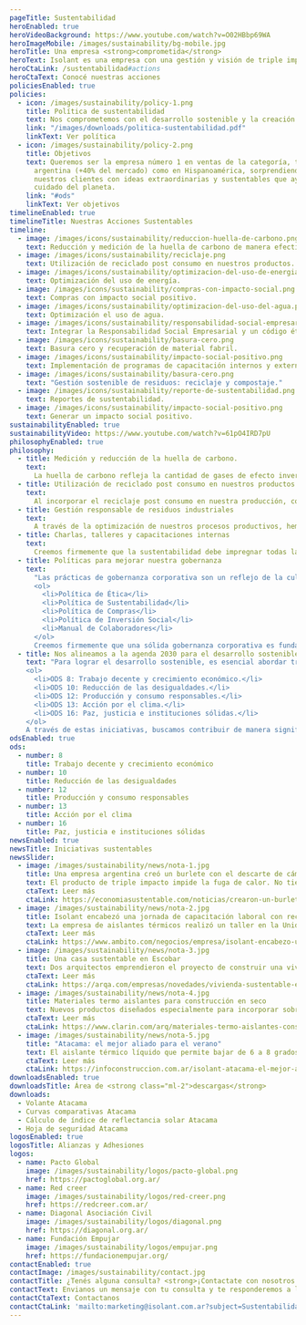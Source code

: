 ```yaml
---
pageTitle: Sustentabilidad
heroEnabled: true
heroVideoBackground: https://www.youtube.com/watch?v=O02HBbp69WA
heroImageMobile: /images/sustainability/bg-mobile.jpg
heroTitle: Una empresa <strong>comprometida</strong>
heroText: Isolant es una empresa con una gestión y visión de triple impacto.
heroCtaLink: /sustentabilidad#actions
heroCtaText: Conocé nuestras acciones
policiesEnabled: true
policies:
  - icon: /images/sustainability/policy-1.png
    title: Política de sustentabilidad
    text: Nos comprometemos con el desarrollo sostenible y la creación de valor económico, social y ambiental para nuestros colaboradores, comunidad, clientes, proveedores y el ambiente, como parte fundamental de nuestra filosofía.
    link: "/images/downloads/politica-sustentabilidad.pdf"
    linkText: Ver política
  - icon: /images/sustainability/policy-2.png
    title: Objetivos
    text: Queremos ser la empresa número 1 en ventas de la categoría, tanto en
      argentina (+40% del mercado) como en Hispanoamérica, sorprendiendo a
      nuestros clientes con ideas extraordinarias y sustentables que ayuden al
      cuidado del planeta.
    link: "#ods"
    linkText: Ver objetivos
timelineEnabled: true
timelineTitle: Nuestras Acciones Sustentables
timeline:
  - image: /images/icons/sustainability/reduccion-huella-de-carbono.png
    text: Reducción y medición de la huella de carbono de manera efectiva.
  - image: /images/icons/sustainability/reciclaje.png
    text: Utilización de reciclado post consumo en nuestros productos.
  - image: /images/icons/sustainability/optimizacion-del-uso-de-energia.png
    text: Optimización del uso de energía.
  - image: /images/icons/sustainability/compras-con-impacto-social.png
    text: Compras con impacto social positivo.
  - image: /images/icons/sustainability/optimizacion-del-uso-del-agua.png
    text: Optimización el uso de agua.
  - image: /images/icons/sustainability/responsabilidad-social-empresarial.png
    text: Integrar la Responsabilidad Social Empresarial y un código ético en nuestras prácticas.
  - image: /images/icons/sustainability/basura-cero.png
    text: Basura cero y recuperación de material fabril.
  - image: /images/icons/sustainability/impacto-social-positivo.png
    text: Implementación de programas de capacitación internos y externos.
  - image: /images/icons/sustainability/basura-cero.png
    text: "Gestión sostenible de residuos: reciclaje y compostaje."
  - image: /images/icons/sustainability/reporte-de-sustentabilidad.png
    text: Reportes de sustentabilidad.
  - image: /images/icons/sustainability/impacto-social-positivo.png
    text: Generar un impacto social positivo.
sustainabilityEnabled: true
sustainabilityVideo: https://www.youtube.com/watch?v=61pO4IRD7pU
philosophyEnabled: true
philosophy:
  - title: Medición y reducción de la huella de carbono.
    text:
      La huella de carbono refleja la cantidad de gases de efecto invernadero (GEI) liberados debido a las actividades económicas y cotidianas del ser humano, especialmente la utilización de combustibles fósiles como fuente de energía. Este aumento de GEI en la atmósfera provoca el efecto invernadero y un aumento de la temperatura terrestre, lo que desencadena consecuencias graves y complejas en el clima, las corrientes marinas y el nivel del mar, cuyas implicaciones finales aún no están completamente claras. <br /><br /> Es esencial detener este proceso para preservar nuestro planeta y la vida que alberga. Medir la huella de carbono nos ayuda a tomar conciencia de nuestras contribuciones y a tomar medidas para reducirla. En Isolant, hemos estado midiendo nuestra huella de carbono durante los últimos 4 años y hemos logrado reducir nuestras emisiones de Alcance 1 y 2 en un 11% en términos absolutos. Si consideramos el aumento de la productividad de la planta, la reducción en la intensidad de emisiones fue del 28%, abarcando los Alcances 1, 2 y las principales categorías del Alcance 3. <br /><br />Nuestro desafío actual es mejorar la precisión de nuestras mediciones en los Alcances 1, 2 y 3 para tomar medidas concretas destinadas a reducir nuestras emisiones en cada sector de nuestra empresa. Estamos comprometidos en hacer nuestra parte para combatir el cambio climático y proteger nuestro entorno.
  - title: Utilización de reciclado post consumo en nuestros productos
    text: 
      Al incorporar el reciclaje post consumo en nuestra producción, contribuimos activamente a la economía circular. Este enfoque fomenta la eficiencia en el uso de recursos, reduciendo la necesidad de utilizar materia prima virgen y disminuyendo el consumo de energía. Además, le otorgamos un nuevo propósito a los residuos al convertirlos en materiales reciclados, prolongando así su ciclo de vida útil. <br /><br />Esta iniciativa no solo beneficia a nuestro entorno al prevenir la contaminación de los ecosistemas, especialmente en el caso de los residuos plásticos de larga duración y difícil degradación, sino que también contribuye al ahorro de energía. Este ahorro se traduce en una reducción significativa de las emisiones de gases de efecto invernadero, lo que conlleva una disminución de nuestra huella de carbono y un impacto positivo en la lucha contra el cambio climático.
  - title: Gestión responsable de residuos industriales
    text: 
      A través de la optimización de nuestros procesos productivos, hemos logrado una reducción significativa en la generación de residuos, reconociendo la importancia de prevenir su generación desde su origen. Además, hemos adquirido una máquina que nos permite reciclar y reintegrar al ciclo productivo el 62% del material que anteriormente se consideraba residuo. <br /><br />Adicionalmente, hemos establecido alianzas estratégicas con otras empresas que utilizan nuestros residuos en sus propios procesos, contribuyendo así a la economía circular. Esto ha resultado en que el 33% de nuestros residuos se recicle fuera de nuestra empresa. <br /><br />Estamos dedicando esfuerzos considerables a la capacitación interna para fortalecer la idea de que, al clasificar y encontrar usos para los residuos, dejamos de considerarlos como residuos y los convertimos en insumos valiosos. Asimismo, estamos trabajando en la concienciación sobre las consecuencias ambientales del mal manejo de los residuos. <br /><br />Nuestra meta en producción es alcanzar el objetivo de "basura cero", y nos encontramos en un avance significativo para lograrlo. ¡Estamos cerca de alcanzar este importante hito!
  - title: Charlas, talleres y capacitaciones internas
    text: 
      Creemos firmemente que la sustentabilidad debe impregnar todas las áreas y todas las personas en nuestra organización, reconociendo que nuestros colaboradores y sus familias pueden desempeñar un papel crucial como agentes de cambio en la sociedad. Es por esto que nos esforzamos en informar, sensibilizar y fomentar este propósito de proteger y mejorar nuestro planeta, al mismo tiempo que contribuimos a una sociedad más justa y equitativa. <br /><br /> Hemos proporcionado capacitaciones en temas como la Huella de Carbono, Economía Circular, los Principios del Pacto Global de la ONU y los 17 Objetivos de Desarrollo Sostenible, así como talleres prácticos sobre huertas y compostaje, y sesiones sobre emprendimiento. Estas actividades se han ofrecido tanto a nuestros colaboradores como a sus familias. <br /><br />Además, para continuar avanzando en este camino, hemos aprovechado la plataforma del Pacto Global y los cursos disponibles para todos nuestros colaboradores como recursos adicionales en nuestra búsqueda de un compromiso sostenible y consciente.
  - title: Políticas para mejorar nuestra gobernanza
    text: 
      "Las prácticas de gobernanza corporativa son un reflejo de la cultura que guía la toma de decisiones en una empresa. <br /><br />Hemos desarrollado políticas que establecen los valores, normas y procedimientos para promover una gobernanza clara, transparente y responsable, al mismo tiempo que previene situaciones de corrupción y sobornos. Estas políticas incluyen: 
      <ol>
        <li>Política de Ética</li>
        <li>Política de Sustentabilidad</li>
        <li>Política de Compras</li>
        <li>Política de Inversión Social</li>
        <li>Manual de Colaboradores</li>
      </ol>
      Creemos firmemente que una sólida gobernanza corporativa es fundamental para el desarrollo sostenible de nuestra empresa y para garantizar que nuestras acciones estén alineadas con nuestros valores y principios."
  - title: Nos alineamos a la agenda 2030 para el desarrollo sostenible de la ONU
    text: "Para lograr el desarrollo sostenible, es esencial abordar tres elementos fundamentales: el crecimiento económico, la inclusión social y la preservación del medio ambiente. Estos elementos están estrechamente interconectados y son cruciales para el bienestar de las personas y la sociedad en su conjunto.<br /><br /> En 2015, todos los Estados miembros de las Naciones Unidas adoptaron 17 Objetivos de Desarrollo Sostenible (ODS) como parte de la Agenda 2030 para el Desarrollo Sostenible. Isolant, en su compromiso con esta agenda, ha seleccionado 5 de estos ODS como foco principal de sus acciones y esfuerzos en busca del desarrollo sostenible. Estamos desarrollando planes de acción específicos para cada uno de estos ODS y estableciendo indicadores clave de desempeño (KPIs) para evaluar nuestro progreso en los siguientes objetivos:
    <ol>
      <li>ODS 8: Trabajo decente y crecimiento económico.</li>
      <li>ODS 10: Reducción de las desigualdades.</li>
      <li>ODS 12: Producción y consumo responsables.</li>
      <li>ODS 13: Acción por el clima.</li>
      <li>ODS 16: Paz, justicia e instituciones sólidas.</li>
    </ol>
    A través de estas iniciativas, buscamos contribuir de manera significativa al logro de estos objetivos y avanzar hacia un futuro más sostenible."
odsEnabled: true
ods:
  - number: 8
    title: Trabajo decente y crecimiento económico
  - number: 10
    title: Reducción de las desigualdades
  - number: 12
    title: Producción y consumo responsables
  - number: 13
    title: Acción por el clima
  - number: 16
    title: Paz, justicia e instituciones sólidas
newsEnabled: true
newsTitle: Iniciativas sustentables
newsSlider:
  - image: /images/sustainability/news/nota-1.jpg
    title: Una empresa argentina creó un burlete con el descarte de cámaras de bicicleta, ¿cómo lo hizo?
    text: El producto de triple impacto impide la fuga de calor. No tiene bolsa plástica está hecho con materiales reciclables
    ctaText: Leer más
    ctaLink: https://economiasustentable.com/noticias/crearon-un-burlete-con-el-descarte-de-camaras-de-bicicleta-y-asi-funciona
  - image: /images/sustainability/news/nota-2.jpg
    title: Isolant encabezó una jornada de capacitación laboral con reclusos del penal de Olmos
    text: La empresa de aislantes térmicos realizó un taller en la Unidad 26 para brindarle herramientas a los internos de cara al futuro. Luego del taller, los aislantes fueron colocados en la sección talleres de la unidad penitenciaria.
    ctaText: Leer más
    ctaLink: https://www.ambito.com/negocios/empresa/isolant-encabezo-una-jornada-capacitacion-laboral-reclusos-del-penal-olmos-n5637141
  - image: /images/sustainability/news/nota-3.jpg
    title: Una casa sustentable en Escobar
    text: Dos arquitectos emprendieron el proyecto de construir una vivienda sustentable y eligieron productos de ISOLANT S.A para llevar adelante la obra.
    ctaText: Leer más
    ctaLink: https://arqa.com/empresas/novedades/vivienda-sustentable-en-escobar.html
  - image: /images/sustainability/news/nota-4.jpg
    title: Materiales termo aislantes para construcción en seco
    text: Nuevos productos diseñados especialmente para incorporar sobre placas de yeso, en interiores y exteriores.
    ctaText: Leer más
    ctaLink: https://www.clarin.com/arq/materiales-termo-aislantes-construccion-seco_0_dGdawMh72.html
  - image: /images/sustainability/news/nota-5.jpg
    title: "Atacama: el mejor aliado para el verano"
    text: El aislante térmico líquido que permite bajar de 6 a 8 grados la temperatura de techos y muros.
    ctaText: Leer más
    ctaLink: https://infoconstruccion.com.ar/isolant-atacama-el-mejor-aliado-para-el-verano/
downloadsEnabled: true
downloadsTitle: Área de <strong class="ml-2">descargas</strong>
downloads:
  - Volante Atacama
  - Curvas comparativas Atacama
  - Cálculo de índice de reflectancia solar Atacama
  - Hoja de seguridad Atacama
logosEnabled: true
logosTitle: Alianzas y Adhesiones
logos:
  - name: Pacto Global
    image: /images/sustainability/logos/pacto-global.png
    href: https://pactoglobal.org.ar/
  - name: Red creer
    image: /images/sustainability/logos/red-creer.png
    href: https://redcreer.com.ar/
  - name: Diagonal Asociación Civil
    image: /images/sustainability/logos/diagonal.png
    href: https://diagonal.org.ar/
  - name: Fundación Empujar
    image: /images/sustainability/logos/empujar.png
    href: https://fundacionempujar.org/
contactEnabled: true
contactImage: /images/sustainability/contact.jpg
contactTitle: ¿Tenés alguna consulta? <strong>¡Contactate con nosotros!</strong>
contactText: Envianos un mensaje con tu consulta y te responderemos a la brevedad.
contactCtaText: Contactanos
contactCtaLink: 'mailto:marketing@isolant.com.ar?subject=Sustentabilidad-Web'
---
```

